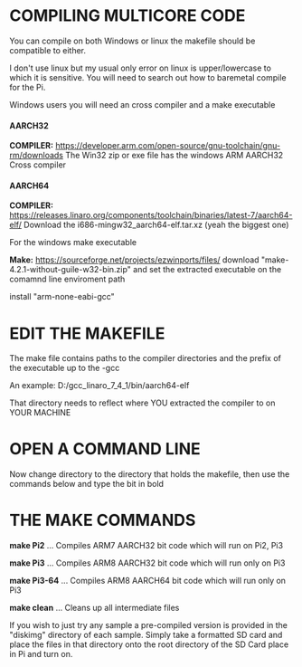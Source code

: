 # COMPILING MULTICORE CODE

You can compile on both Windows or linux the makefile should be compatible to either.
>
I don't use linux but my usual only error on linux is upper/lowercase to which it is sensitive. You will need to search out how to baremetal compile for the Pi.

Windows users you will need an cross compiler and a make executable
>
#### AARCH32
>
<b>COMPILER:</b> https://developer.arm.com/open-source/gnu-toolchain/gnu-rm/downloads
The Win32 zip or exe file has the windows ARM AARCH32 Cross compiler
>
#### AARCH64
>
<b>COMPILER:</b> https://releases.linaro.org/components/toolchain/binaries/latest-7/aarch64-elf/
Download the i686-mingw32_aarch64-elf.tar.xz (yeah the biggest one)
>
For the windows make executable
>
<b>Make:</b> https://sourceforge.net/projects/ezwinports/files/
download "make-4.2.1-without-guile-w32-bin.zip" and set the extracted executable on the comamnd line enviroment path
>
install "arm-none-eabi-gcc"
>
# EDIT THE MAKEFILE
>
The make file contains paths to the compiler directories and the prefix of the executable up to the -gcc
>
An example: D:/gcc_linaro_7_4_1/bin/aarch64-elf
>
That directory needs to reflect where YOU extracted the compiler to on YOUR MACHINE
# OPEN A COMMAND LINE
>
Now change directory to the directory that holds the makefile, then use the commands below and type the bit in bold
>
# THE MAKE COMMANDS
>
**make Pi2**  ... Compiles ARM7 AARCH32 bit code which will run on Pi2, Pi3
>
**make Pi3**  ... Compiles ARM8 AARCH32 bit code which will run only on Pi3
>
**make Pi3-64**  ... Compiles ARM8 AARCH64 bit code which will run only on Pi3
>
**make clean** ... Cleans up all intermediate files
>
If you wish to just try any sample a pre-compiled version is provided in the "diskimg" directory of each sample. Simply take a formatted SD card and place the files in that directory onto the root directory of the SD Card place in Pi and turn on. 
